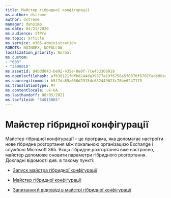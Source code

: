 ```yaml
---
title: Майстер гібридної конфігурації
ms.author: dstrome
author: dstrome
manager: dansimp
ms.date: 04/21/2020
ms.audience: ITPro
ms.topic: article
ms.service: o365-administration
ROBOTS: NOINDEX, NOFOLLOW
localization_priority: Normal
ms.custom:
- "603"
- "3500010"
ms.assetid: 94bdd043-be92-435e-8e0f-7ce453368919
ms.openlocfilehash: afb38121fdfbd244da39377a19f6756a5f0370f6707fade98eaf53def6981696
ms.sourcegitcommit: b5f7da89a650d2915dc652449623c78be6247175
ms.translationtype: MT
ms.contentlocale: uk-UA
ms.lasthandoff: 08/05/2021
ms.locfileid: "54015065"
---
```

# <a name="hybrid-configuration-wizard"></a>Майстер гібридної конфігурації

Майстер гібридної конфігурації – це програма, яка допомагає настроїти нове гібридне розгортання між локальною організацією Exchange і службою Microsoft 365. Якщо гібридне розгортання вже настроєно, майстер допоможе оновити параметри гібридного розгортання. Докладні відомості див. в такому пункті:
  
- [Запуск майстра гібридної конфігурації](https://technet.microsoft.com/library/mt595788%28v=exchg.150%29.aspx)

- [Майстер гібридної конфігурації](https://technet.microsoft.com/library/hh529921%28v=exchg.150%29.aspx)

- [Запитання й відповіді в майстрі гібридної конфігурації](https://technet.microsoft.com/library/mt488940%28v=exchg.150%29.aspx)
